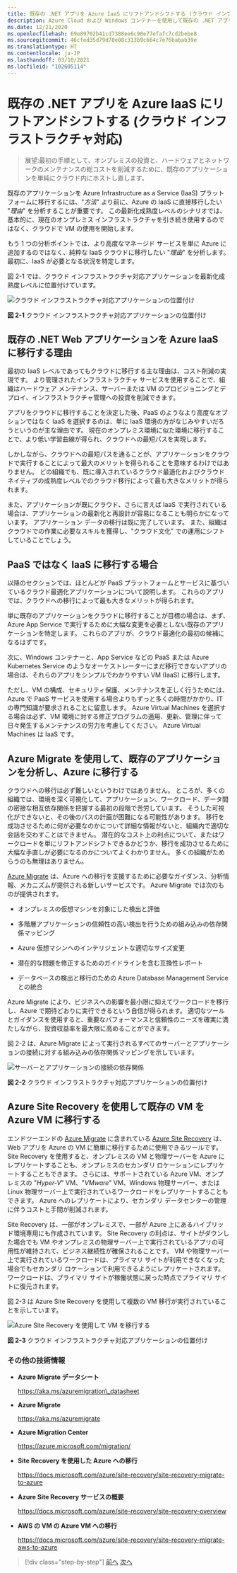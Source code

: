 ```yaml
---
title: 既存の .NET アプリを Azure IaaS にリフトアンドシフトする (クラウド インフラストラクチャ対応)
description: Azure Cloud および Windows コンテナーを使用して既存の .NET アプリケーションを最新化します。
ms.date: 12/21/2020
ms.openlocfilehash: 69e89702b41cd7388ee6c90e77efafc7cd2bebe8
ms.sourcegitcommit: 46cfed35d79d70e08c313b9c664c7e76babab39e
ms.translationtype: HT
ms.contentlocale: ja-JP
ms.lasthandoff: 03/10/2021
ms.locfileid: "102605114"
---
```

# <a name="lift-and-shift-existing-net-apps-to-azure-iaas-cloud-infrastructure-ready"></a>既存の .NET アプリを Azure IaaS にリフトアンドシフトする (クラウド インフラストラクチャ対応)

> 展望:最初の手順として、オンプレミスの投資と、ハードウェアとネットワークのメンテナンスの総コストを削減するために、既存のアプリケーションを単純にクラウド内にホストし直します。

既存のアプリケーションを Azure Infrastructure as a Service (IaaS) プラットフォームに移行するには、"*方法*" より前に、Azure の IaaS に直接移行したい "*理由*" を分析することが重要です。 この最新化成熟度レベルのシナリオでは、基本的に、現在のオンプレミス インフラストラクチャを引き続き使用するのではなく、クラウドで VM の使用を開始します。

もう 1 つの分析ポイントでは、より高度なマネージド サービスを単に Azure に追加するのではなく、純粋な IaaS クラウドに移行したい "*理由*" を分析します。 最初に、IaaS が必要となる状況を特定します。

図 2-1 では、クラウド インフラストラクチャ対応アプリケーションを最新化成熟度レベルに位置付けています。

![クラウド インフラストラクチャ対応アプリケーションの位置付け](./media/image2-1.png)

**図 2-1** クラウド インフラストラクチャ対応アプリケーションの位置付け

## <a name="why-migrate-existing-net-web-applications-to-azure-iaas"></a>既存の .NET Web アプリケーションを Azure IaaS に移行する理由

最初の IaaS レベルであってもクラウドに移行する主な理由は、コスト削減の実現です。 より管理されたインフラストラクチャ サービスを使用することで、組織はハードウェア メンテナンス、サーバーまたは VM のプロビジョニングとデプロイ、インフラストラクチャ管理への投資を削減できます。

アプリをクラウドに移行することを決定した後、PaaS のようなより高度なオプションではなく IaaS を選択するのは、単に IaaS 環境の方がなじみやすいだろうというのが主な理由です。 現在のオンプレミス環境に似た環境に移行することで、より低い学習曲線が得られ、クラウドへの最短パスを実現します。

しかしながら、クラウドへの最短パスを通ることが、アプリケーションをクラウドで実行することによって最大のメリットを得られることを意味するわけではありません。 どの組織でも、既に導入されているクラウド最適化およびクラウドネイティブの成熟度レベルでのクラウド移行によって最も大きなメリットが得られます。

また、アプリケーションが既にクラウド、さらに言えば IaaS で実行されている場合は、アプリケーションの最新化と再設計が容易になることも明らかになっています。 アプリケーション データの移行は既に完了しています。 また、組織はクラウドでの作業に必要なスキルを獲得し、"クラウド文化" での運用にシフトしていることでしょう。

## <a name="when-to-migrate-to-iaas-instead-of-to-paas"></a>PaaS ではなく IaaS に移行する場合

以降のセクションでは、ほとんどが PaaS プラットフォームとサービスに基づいているクラウド最適化アプリケーションについて説明します。 これらのアプリでは、クラウドへの移行によって最も大きなメリットが得られます。

単に既存のアプリケーションをクラウドに移行することが目標の場合は、まず、Azure App Service で実行するために大幅な変更を必要としない既存のアプリケーションを特定します。 これらのアプリが、クラウド最適化の最初の候補になるはずです。

次に、Windows コンテナーと、App Service などの PaaS または Azure Kubernetes Service のようなオーケストレーターにまだ移行できないアプリの場合は、それらのアプリをシンプルでわかりやすい VM (IaaS) に移行します。

ただし、VM の構成、セキュリティ保護、メンテナンスを正しく行うためには、Azure で PaaS サービスを使用する場合よりもずっと多くの時間がかかり、IT の専門知識が要求されることに留意します。 Azure Virtual Machines を選択する場合は必ず、VM 環境に対する修正プログラムの適用、更新、管理に伴って日々発生するメンテナンスの労力を考慮してください。 Azure Virtual Machines は IaaS です。

## <a name="use-azure-migrate-to-analyze-and-migrate-your-existing-applications-to-azure"></a>Azure Migrate を使用して、既存のアプリケーションを分析し、Azure に移行する

クラウドへの移行は必ず難しいというわけではありません。 ところが、多くの組織では、環境を深く可視化して、アプリケーション、ワークロード、データ間の密接な相互依存関係を把握する最初の段階で苦労しています。 そうした可視化ができないと、その後のパスの計画が困難になる可能性があります。 移行を成功させるために何が必要なのかについて詳細な情報がないと、組織内で適切な会話を交わすことはできません。 潜在的なコスト上の利点について、またはワークロードを単にリフトアンドシフトできるかどうか、移行を成功させるために大幅な手直しが必要になるのかについてよくわかりません。 多くの組織がためらうのも無理はありません。

[Azure Migrate](https://aka.ms/azuremigrate) は、Azure への移行を支援するために必要なガイダンス、分析情報、メカニズムが提供される新しいサービスです。 Azure Migrate では次のものが提供されます。

- オンプレミスの仮想マシンを対象にした検出と評価

- 多階層アプリケーションの信頼性の高い検出を行うための組み込みの依存関係マッピング

- Azure 仮想マシンへのインテリジェントな適切なサイズ変更

- 潜在的な問題を修正するためのガイドラインを含む互換性レポート

- データベースの検出と移行のための Azure Database Management Service との統合

Azure Migrate により、ビジネスへの影響を最小限に抑えてワークロードを移行し、Azure で期待どおりに実行できるという自信が得られます。 適切なツールとガイダンスを使用すると、重要なパフォーマンスと信頼性のニーズを確実に満たしながら、投資収益率を最大限に高めることができます。

図 2-2 は、Azure Migrate によって実行されるすべてのサーバーとアプリケーションの接続に対する組み込みの依存関係マッピングを示しています。

![サーバーとアプリケーションの接続の依存関係](./media/image2-2.png)

**図 2-2** クラウド インフラストラクチャ対応アプリケーションの位置付け

## <a name="use-azure-site-recovery-to-migrate-your-existing-vms-to-azure-vms"></a>Azure Site Recovery を使用して既存の VM を Azure VM に移行する

エンドツーエンドの [Azure Migrate](https://aka.ms/azuremigrate) に含まれている [Azure Site Recovery](/azure/site-recovery/site-recovery-overview) は、Web アプリを Azure の VM に簡単に移行するために使用できるツールです。 Site Recovery を使用すると、オンプレミスの VM と物理サーバーを Azure にレプリケートすることも、オンプレミスのセカンダリ ロケーションにレプリケートすることもできます。 さらには、サポートされている Azure VM、オンプレミスの "*Hyper-V*" VM、"*VMware*" VM、Windows 物理サーバー、または Linux 物理サーバー上で実行されているワークロードをレプリケートすることもできます。 Azure へのレプリケートにより、セカンダリ データセンターの管理に伴うコストと手間が削減されます。

Site Recovery は、一部がオンプレミスで、一部が Azure 上にあるハイブリッド環境専用にも作成されています。 Site Recovery の利点は、サイトがダウンした場合でも VM やオンプレミスの物理サーバー上で実行されているアプリの可用性が維持されて、ビジネス継続性が確保されることです。 VM や物理サーバー上で実行されているワークロードは、プライマリ サイトが利用できなくなった場合でもセカンダリ ロケーションで利用できるようにレプリケートされます。 ワークロードは、プライマリ サイトが稼働状態に戻った時点でプライマリ サイトに復元されます。

図 2-3 は Azure Site Recovery を使用して複数の VM 移行が実行されていることを示しています。

![Azure Site Recovery を使用して VM を移行する](./media/image2-3.png)

**図 2-3** クラウド インフラストラクチャ対応アプリケーションの位置付け

### <a name="additional-resources"></a>その他の技術情報

- **Azure Migrate データシート**

    <https://aka.ms/azuremigration\_datasheet>

- **Azure Migrate**

    <https://aka.ms/azuremigrate>

- **Azure Migration Center**

    <https://azure.microsoft.com/migration/>

- **Site Recovery を使用した Azure への移行**

    <https://docs.microsoft.com/azure/site-recovery/site-recovery-migrate-to-azure>

- **Azure Site Recovery サービスの概要**

    <https://docs.microsoft.com/azure/site-recovery/site-recovery-overview>

- **AWS の VM の Azure VM への移行**

    <https://docs.microsoft.com/azure/site-recovery/site-recovery-migrate-aws-to-azure>

>[!div class="step-by-step"]
>[前へ](index.md)
>[次へ](migrate-your-relational-databases-to-azure.md) <!-- Next Chapter -->
